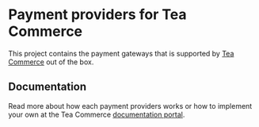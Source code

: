 # Payment providers for Tea Commerce
This project contains the payment gateways that is supported by [Tea Commerce](http://teacommerce.net) out of the box.

## Documentation
Read more about how each payment providers works or how to implement your own at the Tea Commerce [documentation portal](http://documentation.teacommerce.net).
